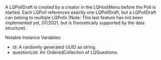 A LQPollDraft is created by a creator in the LQHostMenu before the Poll is started.
Each LQPoll references exactly one LQPollDraft, but a LQPollDraft can belong to multiple LQPolls (Note: This last feature has not been implemented yet, 07/2021, but is theoretically supported by the data structure).

Notable Instance Variables:
- id: A randomly generated UUID as string.
- questionList: An OrderedCollection of LQQuestions.